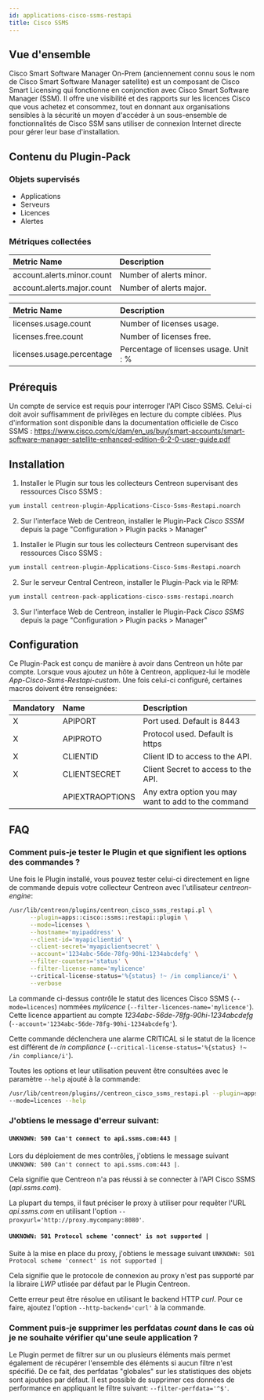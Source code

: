 ```yaml
---
id: applications-cisco-ssms-restapi
title: Cisco SSMS
---
```


## Vue d'ensemble

Cisco Smart Software Manager On-Prem (anciennement connu sous le nom de Cisco Smart Software Manager satellite) est un composant de Cisco Smart Licensing
qui fonctionne en conjonction avec Cisco Smart Software Manager (SSM). 
Il offre une visibilité et des rapports sur les licences Cisco que vous achetez et consommez,
tout en donnant aux organisations sensibles à la sécurité un moyen d'accéder à un sous-ensemble de fonctionnalités de Cisco SSM
sans utiliser de connexion Internet directe pour gérer leur base d'installation.

## Contenu du Plugin-Pack

### Objets supervisés

* Applications
* Serveurs
* Licences
* Alertes

### Métriques collectées

<!--DOCUSAURUS_CODE_TABS-->

<!--Alerts-->

| Metric Name                | Description              |
| :------------------------- | :------------------------|
| account.alerts.minor.count | Number of alerts minor.  |
| account.alerts.major.count | Number of alerts major.  |

<!--Licenses-->

| Metric Name                | Description                            |
| :------------------------- | :------------------------------------- |
| licenses.usage.count       | Number of licenses usage.              |
| licenses.free.count        | Number of licenses free.               |
| licenses.usage.percentage  | Percentage of licenses usage. Unit : % |

<!--END_DOCUSAURUS_CODE_TABS-->

## Prérequis

Un compte de service est requis pour interroger l'API Cisco SSMS. Celui-ci doit avoir suffisamment de privilèges en lecture du compte ciblées.
Plus d'information sont disponible dans la documentation officielle de Cisco SSMS : https://www.cisco.com/c/dam/en_us/buy/smart-accounts/smart-software-manager-satellite-enhanced-edition-6-2-0-user-guide.pdf

## Installation

<!--DOCUSAURUS_CODE_TABS-->

<!--Online IMP Licence & IT-100 Editions-->

1. Installer le Plugin sur tous les collecteurs Centreon supervisant des ressources Cisco SSMS :

```bash
yum install centreon-plugin-Applications-Cisco-Ssms-Restapi.noarch
```

2. Sur l'interface Web de Centreon, installer le Plugin-Pack *Cisco SSSM* depuis la page "Configuration > Plugin packs > Manager"

<!--Offline IMP License-->

1. Installer le Plugin sur tous les collecteurs Centreon supervisant des ressources Cisco SSMS :

```bash
yum install centreon-plugin-Applications-Cisco-Ssms-Restapi.noarch
```

2. Sur le serveur Central Centreon, installer le Plugin-Pack via le RPM:

```bash
yum install centreon-pack-applications-cisco-ssms-restapi.noarch
```
3. Sur l'interface Web de Centreon, installer le Plugin-Pack *Cisco SSMS* depuis la page "Configuration > Plugin packs > Manager"

<!--END_DOCUSAURUS_CODE_TABS-->

## Configuration

Ce Plugin-Pack est conçu de manière à avoir dans Centreon un hôte par compte.
Lorsque vous ajoutez un hôte à Centreon, appliquez-lui le modèle *App-Cisco-Ssms-Restapi-custom*. Une fois celui-ci configuré, certaines macros doivent être renseignées:

| Mandatory   | Name                    | Description                                                               |
| :---------- | :--------------------- | :------------------------------------------------------------------------- |
| X           | APIPORT                | Port used. Default is 8443                                                 |
| X           | APIPROTO               | Protocol used. Default is https                                            |
| X           | CLIENTID               | Client ID to access to the API.                                            |
| X           | CLIENTSECRET           | Client Secret to access to the API.                                        |
|             | APIEXTRAOPTIONS        | Any extra option you may want to add to the command                        |

## FAQ

### Comment puis-je tester le Plugin et que signifient les options des commandes ?

Une fois le Plugin installé, vous pouvez tester celui-ci directement en ligne de commande depuis votre collecteur Centreon avec l'utilisateur *centreon-engine*:

```bash
/usr/lib/centreon/plugins/centreon_cisco_ssms_restapi.pl \
      --plugin=apps::cisco::ssms::restapi::plugin \
      --mode=licenses \
      --hostname='myipaddress' \
      --client-id='myapiclientid' \
      --client-secret='myapiclientsecret' \
      --account='1234abc-56de-78fg-90hi-1234abcdefg' \
      --filter-counters='status' \
      --filter-license-name='mylicence'
      --critical-license-status='%{status} !~ /in compliance/i' \
      --verbose
```

La commande ci-dessus contrôle le statut des licences Cisco SSMS (```--mode=licences```) nommées *mylicence* (```--filter-licences-name='mylicence'```).
Cette licence appartient au compte *1234abc-56de-78fg-90hi-1234abcdefg* (```--account='1234abc-56de-78fg-90hi-1234abcdefg'```). 

Cette commande déclenchera une alarme CRITICAL si le statut de la licence est différent de *in compliance* (```--critical-license-status='%{status} !~ /in compliance/i'```).

Toutes les options et leur utilisation peuvent être consultées avec le paramètre ```--help``` ajouté à la commande:

```bash
/usr/lib/centreon/plugins//centreon_cisco_ssms_restapi.pl --plugin=apps::cisco::ssms::restapi::plugin 
--mode=licences --help
```

### J'obtiens le message d'erreur suivant: 

#### ```UNKNOWN: 500 Can't connect to api.ssms.com:443 |```

Lors du déploiement de mes contrôles, j'obtiens le message suivant ```UNKNOWN: 500 Can't connect to api.ssms.com:443 |```.

Cela signifie que Centreon n'a pas réussi à se connecter à l'API Cisco SSMS (*api.ssms.com*).

La plupart du temps, il faut préciser le proxy à utiliser pour requêter l'URL *api.ssms.com* en utilisant l'option ```--proxyurl='http://proxy.mycompany:8080'```.

#### ```UNKNOWN: 501 Protocol scheme 'connect' is not supported |``` 

Suite à la mise en place du proxy, j'obtiens le message suivant ```UNKNOWN: 501 Protocol scheme 'connect' is not supported |```

Cela signifie que le protocole de connexion au proxy n'est pas supporté par la libraire *LWP* utlisée par défaut par le Plugin Centreon.

Cette erreur peut être résolue en utilisant le backend HTTP *curl*. Pour ce faire, ajoutez l'option ```--http-backend='curl'``` à la commande.

### Comment puis-je supprimer les perfdatas *count* dans le cas où je ne souhaite vérifier qu'une seule application ?

Le Plugin permet de filtrer sur un ou plusieurs éléments mais permet également de récupérer l'ensemble des éléments si aucun filtre n'est spécifié.
De ce fait, des perfdatas "globales" sur les statistiques des objets sont ajoutées par défaut. Il est possible de supprimer ces données de performance en appliquant le filtre suivant: ```--filter-perfdata='^$'```.
